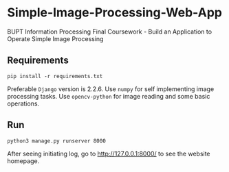 # Simple-Image-Processing-Web-App
BUPT Information Processing Final Coursework - Build an Application to Operate Simple Image Processing

## Requirements
```commandline
pip install -r requirements.txt
```
Preferable ```Django``` version is 2.2.6. Use ```numpy``` for self implementing image processing tasks. Use ```opencv-python``` for image reading and some basic operations.

## Run
```commandline
python3 manage.py runserver 8000
```
After seeing initiating log, go to http://127.0.0.1:8000/ to see the website homepage.